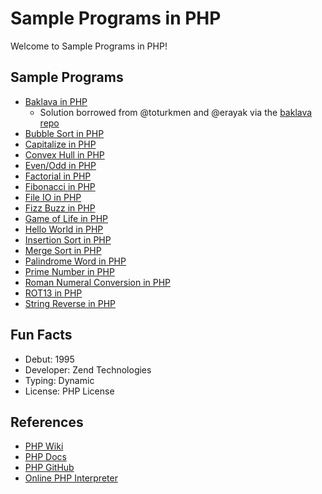 # Sample Programs in PHP

Welcome to Sample Programs in PHP!

## Sample Programs

- [Baklava in PHP][8]
  - Solution borrowed from @toturkmen and @erayak via the [baklava repo][1]
- [Bubble Sort in PHP][12]
- [Capitalize in PHP][16]
- [Convex Hull in PHP][23]
- [Even/Odd in PHP][22]
- [Factorial in PHP][13]
- [Fibonacci in PHP][9]
- [File IO in PHP][19]
- [Fizz Buzz in PHP][3]
- [Game of Life in PHP][21]
- [Hello World in PHP][2]
- [Insertion Sort in PHP][17]
- [Merge Sort in PHP][14]
- [Palindrome Word in PHP][11]
- [Prime Number in PHP][20]
- [Roman Numeral Conversion in PHP][18]
- [ROT13 in PHP][15]
- [String Reverse in PHP][10]

## Fun Facts

- Debut: 1995
- Developer: Zend Technologies
- Typing: Dynamic
- License: PHP License

## References

- [PHP Wiki][4]
- [PHP Docs][5]
- [PHP GitHub][6]
- [Online PHP Interpreter][7]

[1]: https://github.com/toturkmen/baklava
[2]: https://therenegadecoder.com/code/hello-world-in-php/
[3]: https://github.com/TheRenegadeCoder/sample-programs/issues/402
[4]: https://en.wikipedia.org/wiki/PHP
[5]: http://www.php.net/
[6]: https://github.com/php/php-src
[7]: http://www.runphponline.com/
[8]: https://github.com/TheRenegadeCoder/sample-programs/issues/431
[9]: https://github.com/TheRenegadeCoder/sample-programs/issues/941
[10]: https://github.com/TheRenegadeCoder/sample-programs/issues/1117
[11]: https://github.com/TheRenegadeCoder/sample-programs/issues/1121
[12]: https://github.com/TheRenegadeCoder/sample-programs/issues/1175
[13]: https://github.com/TheRenegadeCoder/sample-programs/issues/1520
[14]: https://www.w3resource.com/php-exercises/searching-and-sorting-algorithm/searching-and-sorting-algorithm-exercise-17.php
[15]: https://github.com/TheRenegadeCoder/sample-programs/issues/1530
[16]: https://github.com/TheRenegadeCoder/sample-programs/issues/1533
[17]: https://github.com/TheRenegadeCoder/sample-programs/issues/1524
[18]: https://github.com/TheRenegadeCoder/sample-programs/issues/1532
[19]: https://github.com/TheRenegadeCoder/sample-programs/issues/1528
[20]: https://github.com/TheRenegadeCoder/sample-programs/issues/1522
[21]: https://github.com/TheRenegadeCoder/sample-programs/issues/1518
[22]: https://github.com/TheRenegadeCoder/sample-programs/issues/1523
[23]: https://github.com/TheRenegadeCoder/sample-programs/issues/1534
